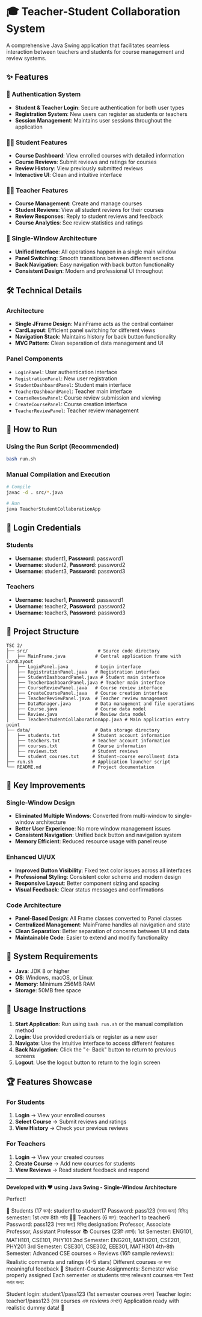 # 🎓 Teacher-Student Collaboration System

A comprehensive Java Swing application that facilitates seamless interaction between teachers and students for course management and review systems.

## ✨ Features

### 🔐 Authentication System

- **Student & Teacher Login**: Secure authentication for both user types
- **Registration System**: New users can register as students or teachers
- **Session Management**: Maintains user sessions throughout the application

### 👨‍🎓 Student Features

- **Course Dashboard**: View enrolled courses with detailed information
- **Course Reviews**: Submit reviews and ratings for courses
- **Review History**: View previously submitted reviews
- **Interactive UI**: Clean and intuitive interface

### 👨‍🏫 Teacher Features

- **Course Management**: Create and manage courses
- **Student Reviews**: View all student reviews for their courses
- **Review Responses**: Reply to student reviews and feedback
- **Course Analytics**: See review statistics and ratings

### 🎨 Single-Window Architecture

- **Unified Interface**: All operations happen in a single main window
- **Panel Switching**: Smooth transitions between different sections
- **Back Navigation**: Easy navigation with back button functionality
- **Consistent Design**: Modern and professional UI throughout

## 🛠️ Technical Details

### Architecture

- **Single JFrame Design**: MainFrame acts as the central container
- **CardLayout**: Efficient panel switching for different views
- **Navigation Stack**: Maintains history for back button functionality
- **MVC Pattern**: Clean separation of data management and UI

### Panel Components

- `LoginPanel`: User authentication interface
- `RegistrationPanel`: New user registration
- `StudentDashboardPanel`: Student main interface
- `TeacherDashboardPanel`: Teacher main interface
- `CourseReviewPanel`: Course review submission and viewing
- `CreateCoursePanel`: Course creation interface
- `TeacherReviewPanel`: Teacher review management

## 🚀 How to Run

### Using the Run Script (Recommended)

```bash
bash run.sh
```

### Manual Compilation and Execution

```bash
# Compile
javac -d . src/*.java

# Run
java TeacherStudentCollaborationApp
```

## 👤 Login Credentials

### Students

- **Username**: student1, **Password**: password1
- **Username**: student2, **Password**: password2
- **Username**: student3, **Password**: password3

### Teachers

- **Username**: teacher1, **Password**: password1
- **Username**: teacher2, **Password**: password2
- **Username**: teacher3, **Password**: password3

## 📁 Project Structure

```
TSC 2/
├── src/                          # Source code directory
│   ├── MainFrame.java           # Central application frame with CardLayout
│   ├── LoginPanel.java          # Login interface
│   ├── RegistrationPanel.java   # Registration interface
│   ├── StudentDashboardPanel.java # Student main interface
│   ├── TeacherDashboardPanel.java # Teacher main interface
│   ├── CourseReviewPanel.java   # Course review interface
│   ├── CreateCoursePanel.java   # Course creation interface
│   ├── TeacherReviewPanel.java  # Teacher review management
│   ├── DataManager.java         # Data management and file operations
│   ├── Course.java              # Course data model
│   ├── Review.java              # Review data model
│   └── TeacherStudentCollaborationApp.java # Main application entry point
├── data/                        # Data storage directory
│   ├── students.txt            # Student account information
│   ├── teachers.txt            # Teacher account information
│   ├── courses.txt             # Course information
│   ├── reviews.txt             # Student reviews
│   └── student_courses.txt     # Student-course enrollment data
├── run.sh                      # Application launcher script
└── README.md                   # Project documentation
```

## 🎯 Key Improvements

### Single-Window Design

- **Eliminated Multiple Windows**: Converted from multi-window to single-window architecture
- **Better User Experience**: No more window management issues
- **Consistent Navigation**: Unified back button and navigation system
- **Memory Efficient**: Reduced resource usage with panel reuse

### Enhanced UI/UX

- **Improved Button Visibility**: Fixed text color issues across all interfaces
- **Professional Styling**: Consistent color scheme and modern design
- **Responsive Layout**: Better component sizing and spacing
- **Visual Feedback**: Clear status messages and confirmations

### Code Architecture

- **Panel-Based Design**: All Frame classes converted to Panel classes
- **Centralized Management**: MainFrame handles all navigation and state
- **Clean Separation**: Better separation of concerns between UI and data
- **Maintainable Code**: Easier to extend and modify functionality

## 🔧 System Requirements

- **Java**: JDK 8 or higher
- **OS**: Windows, macOS, or Linux
- **Memory**: Minimum 256MB RAM
- **Storage**: 50MB free space

## 🎉 Usage Instructions

1. **Start Application**: Run using `bash run.sh` or the manual compilation method
2. **Login**: Use provided credentials or register as a new user
3. **Navigate**: Use the intuitive interface to access different features
4. **Back Navigation**: Click the "← Back" button to return to previous screens
5. **Logout**: Use the logout button to return to the login screen

## 🏆 Features Showcase

### For Students

1. **Login** → View your enrolled courses
2. **Select Course** → Submit reviews and ratings
3. **View History** → Check your previous reviews

### For Teachers

1. **Login** → View your created courses
2. **Create Course** → Add new courses for students
3. **View Reviews** → Read student feedback and respond

---

**Developed with ❤️ using Java Swing - Single-Window Architecture**



Perfect!


👥 Students (17 জন):
student1 to student17
Password: pass123 (সবার জন্য)
বিভিন্ন semester: 1st থেকে 8th পর্যন্ত
👨‍🏫 Teachers (6 জন):
teacher1 to teacher6
Password: pass123 (সবার জন্য)
বিভিন্ন designation: Professor, Associate Professor, Assistant Professor
📚 Courses (23টি কোর্স):
1st Semester: ENG101, MATH101, CSE101, PHY101
2nd Semester: ENG201, MATH201, CSE201, PHY201
3rd Semester: CSE301, CSE302, EEE301, MATH301
4th-8th Semester: Advanced CSE courses
⭐ Reviews (16টি sample reviews):
Realistic comments and ratings (4-5 stars)
Different courses এর জন্য meaningful feedback
🔗 Student-Course Assignments:
Semester wise properly assigned
Each semester এর students তাদের relevant courses পাবে
Test করার জন্য:

Student login: student1/pass123 (1st semester courses দেখবে)
Teacher login: teacher1/pass123 (তার courses এবং reviews দেখবে)
Application ready with realistic dummy data! 🎉